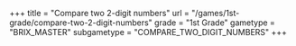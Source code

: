 +++
title = "Compare two 2-digit numbers"
url = "/games/1st-grade/compare-two-2-digit-numbers"
grade = "1st Grade"
gametype = "BRIX_MASTER"
subgametype = "COMPARE_TWO_DIGIT_NUMBERS"
+++